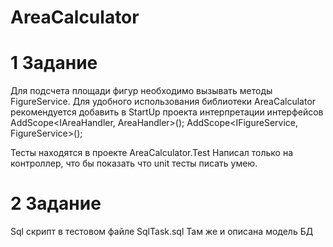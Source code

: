# AreaCalculator

# 1 Задание
Для подсчета площади фигур необходимо вызывать методы FigureService.
Для удобного использования библиотеки AreaCalculator рекомендуется добавить в StartUp проекта интерпретации интерфейсов
AddScope<IAreaHandler, AreaHandler>();
AddScope<IFigureService, FigureService>();

Тесты находятся в проекте AreaCalculator.Test
Написал только на контроллер, что бы показать что unit тесты писать умею.

# 2 Задание 
Sql скрипт в тестовом файле SqlTask.sql
Там же и описана модель БД
